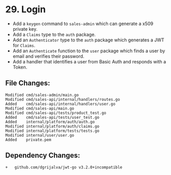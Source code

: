 # 29. Login

- Add a `keygen` command to `sales-admin` which can generate a x509 private key.
- Add a `Claims` type to the `auth` package.
- Add an `Authenticator` type to the `auth` package which generates a JWT for `Claims`.
- Add an `Authenticate` function to the `user` package which finds a user by email and verifies their password.
- Add a handler that identifies a user from Basic Auth and responds with a Token.


## File Changes:

```
Modified cmd/sales-admin/main.go
Modified cmd/sales-api/internal/handlers/routes.go
Added    cmd/sales-api/internal/handlers/user.go
Modified cmd/sales-api/main.go
Modified cmd/sales-api/tests/product_test.go
Added    cmd/sales-api/tests/user_test.go
Added    internal/platform/auth/auth.go
Modified internal/platform/auth/claims.go
Modified internal/platform/tests/tests.go
Modified internal/user/user.go
Added    private.pem
```

## Dependency Changes:

```
+ 	github.com/dgrijalva/jwt-go v3.2.0+incompatible
```